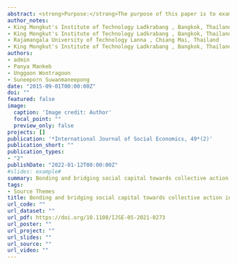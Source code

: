 ```yaml
---
abstract: <strong>Purpose:</strong>The purpose of this paper is to examine the effect of social capital with bonding and bridging distinction in promoting higher participation in collective action in participatory irrigation management.<br><br><strong>Design/methodology/Approach:</strong>A sample of 304 farmers was surveyed using a structured questionnaire. A focus group discussion was also carried out with randomly selected water users, leaders and irrigation officers. A confirmatory factor analysis and structural equation modelling were used to test the hypothesised relationship of bonding and bridging social capital towards collective action. <br><br><strong>Findings:</strong>The findings show that social capital has a significant direct effect on collective action and an indirect effect on joint irrigation management's perceived performance through collective action (mediator). It implies the need to complement the participatory irrigation management programme with an understanding of the social aspects for a higher farmer's participation over the shared resource. <br><br><strong>Originality/value:</strong>The paper emphasises social capital's role in facilitating a real participatory engagement in shared resource management. Also, it is the first scholarly work linking social capital with bonding and bridging distinction towards collective action in a joint resource management context.
author_notes:
- King Mongkut's Institute of Technology Ladkrabang , Bangkok, Thailand
- King Mongkut's Institute of Technology Ladkrabang , Bangkok, Thailand
- Rajamangala University of Technology Lanna , Chiang Mai, Thailand
- King Mongkut's Institute of Technology Ladkrabang , Bangkok, Thailand
authors:
- admin
- Panya Mankeb
- Unggoon Wontragoon
- Suneeporn Suwanmaneepong
date: "2015-09-01T00:00:00Z"
doi: ""
featured: false
image:
  caption: 'Image credit: Author'
  focal_point: ""
  preview_only: false
projects: []
publication: '*International Journal of Social Economics, 49*(2)'
publication_short: ""
publication_types:
- "2"
publishDate: "2022-01-12T00:00:00Z"
#slides: example#
summary: Bonding and bridging social capital towards collective action in participatory irrigation management. Evidence in Chiang Rai Province, Northern Thailand.
tags:
- Source Themes
title: Bonding and bridging social capital towards collective action in participatory irrigation management. Evidence in Chiang Rai Province, Northern Thailand
url_code: ""
url_dataset: ""
url_pdf: https://doi.org/10.1108/IJSE-05-2021-0273
url_poster: ""
url_project: ""
url_slides: ""
url_source: ""
url_video: ""
---
```



